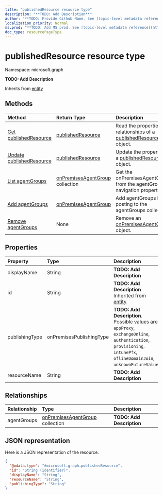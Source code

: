 ```yaml
---
title: "publishedResource resource type"
description: "**TODO: Add Description**"
author: "**TODO: Provide Github Name. See [topic-level metadata reference](https://msgo.azurewebsites.net/add/document/guidelines/metadata.html#topic-level-metadata)**"
localization_priority: Normal
ms.prod: "**TODO: Add MS prod. See [topic-level metadata reference](https://msgo.azurewebsites.net/add/document/guidelines/metadata.html#topic-level-metadata)**"
doc_type: resourcePageType
---
```


# publishedResource resource type


Namespace: microsoft.graph

**TODO: Add Description**


Inherits from [entity](../resources/entity.md)

## Methods
|Method|Return Type|Description|
|:---|:---|:---|
|[Get publishedResource](../api/publishedresource-get.md)|[publishedResource](../resources/publishedresource.md)|Read the properties and relationships of a [publishedResource](../resources/publishedresource.md) object.|
|[Update publishedResource](../api/publishedresource-update.md)|[publishedResource](../resources/publishedresource.md)|Update the properties of a [publishedResource](../resources/publishedresource.md) object.|
|[List agentGroups](../api/publishedresource-list-agentgroups.md)|[onPremisesAgentGroup](../resources/onpremisesagentgroup.md) collection|Get the onPremisesAgentGroups from the agentGroups navigation property.|
|[Add agentGroups](../api/publishedresource-post-agentgroups.md)|[onPremisesAgentGroup](../resources/onpremisesagentgroup.md)|Add agentGroups by posting to the agentGroups collection.|
|[Remove agentGroups](../api/publishedresource-delete-agentgroups.md)|None|Remove an [onPremisesAgentGroup](../resources/onpremisesagentgroup.md) object.|

## Properties
|Property|Type|Description|
|:---|:---|:---|
|displayName|String|**TODO: Add Description**|
|id|String|**TODO: Add Description** Inherited from [entity](../resources/entity.md)|
|publishingType|onPremisesPublishingType|**TODO: Add Description**. Possible values are: `appProxy`, `exchangeOnline`, `authentication`, `provisioning`, `intunePfx`, `oflineDomainJoin`, `unknownFutureValue`.|
|resourceName|String|**TODO: Add Description**|

## Relationships
|Relationship|Type|Description|
|:---|:---|:---|
|agentGroups|[onPremisesAgentGroup](../resources/onpremisesagentgroup.md) collection|**TODO: Add Description**|

## JSON representation
Here is a JSON representation of the resource.
<!-- {
  "blockType": "resource",
  "keyProperty": "id",
  "@odata.type": "microsoft.graph.publishedResource",
  "baseType": "microsoft.graph.entity",
  "openType": false
}
-->
``` json
{
  "@odata.type": "#microsoft.graph.publishedResource",
  "id": "String (identifier)",
  "displayName": "String",
  "resourceName": "String",
  "publishingType": "String"
}
```

